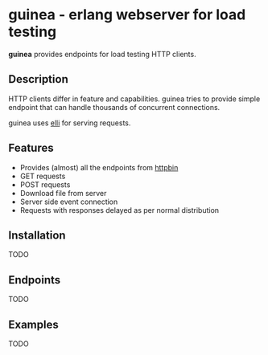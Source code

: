 guinea - erlang webserver for load testing
====

**guinea** provides endpoints for load testing HTTP clients.

Description
---

HTTP clients differ in feature and capabilities. guinea tries to provide
simple endpoint that can handle thousands of concurrent connections.

guinea uses [elli](https://github.com/knutin/elli) for serving requests.

Features
---

* Provides (almost) all the endpoints from [httpbin](http://httpbin.org/)
* GET requests
* POST requests
* Download file from server
* Server side event connection
* Requests with responses delayed as per normal distribution

Installation
---
TODO

Endpoints
---
TODO

Examples
---
TODO
